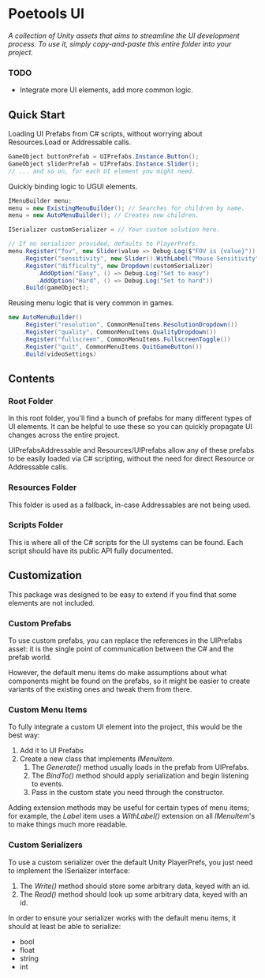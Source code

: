 ﻿# Poetools  UI
_A collection of Unity assets that aims to streamline 
the UI development process. To use it, simply
copy-and-paste this entire folder into your project._

### TODO
- Integrate more UI elements, add more common logic.

## Quick Start

Loading UI Prefabs from C# scripts, without worrying
about Resources.Load or Addressable calls.

```csharp
GameObject buttonPrefab = UIPrefabs.Instance.Button();
GameObject sliderPrefab = UIPrefabs.Instance.Slider();
// ... and so on, for each UI element you might need.
```

Quickly binding logic to UGUI elements.

```csharp
IMenuBuilder menu;
menu = new ExistingMenuBuilder(); // Searches for children by name.
menu = new AutoMenuBuilder(); // Creates new children.

ISerializer customSerializer = // Your custom solution here.

// If no serializer provided, defaults to PlayerPrefs.
menu.Register("fov", new Slider(value => Debug.Log($"FOV is {value}"))
    .Register("sensitivity", new Slider().WithLabel("Mouse Sensitivity"))
    .Register("difficulty", new Dropdown(customSerializer)
        .AddOption("Easy", () => Debug.Log("Set to easy")
        .AddOption("Hard", () => Debug.Log("Set to hard"))
    .Build(gameObject);
```

Reusing menu logic that is very common in games.

```csharp
new AutoMenuBuilder()
    .Register("resolution", CommonMenuItems.ResolutionDropdown())
    .Register("quality", CommonMenuItems.QualityDropdown())
    .Register("fullscreen", CommonMenuItems.FullscreenToggle())
    .Register("quit", CommonMenuItems.QuitGameButton())
    .Build(videoSettings)
```


## Contents 

### Root Folder
In this root folder, you'll find a bunch of prefabs
for many different types of UI elements. It can be 
helpful to use these so you can quickly propagate
UI changes across the entire project.

UIPrefabsAddressable and Resources/UIPrefabs
allow any of these prefabs to be easily loaded via C#
scripting, without the need for direct Resource or
Addressable calls.

### Resources Folder
This folder is used as a fallback, in-case Addressables 
are not being used.

### Scripts Folder
This is where all of the C# scripts for the UI systems
can be found. Each script should have its public API
fully documented. 

## Customization
This package was designed to be easy to extend if you
find that some elements are not included. 

### Custom Prefabs
To use custom prefabs, you can replace the references
in the UIPrefabs asset: it is the single point of
communication between the C# and the prefab world.

However, the default menu items do make assumptions
about what components might be found on the prefabs,
so it might be easier to create variants of the existing
ones and tweak them from there. 

### Custom Menu Items
To fully integrate a custom UI element into the project, 
this would be the best way:

1) Add it to UI Prefabs
2) Create a new class that implements _IMenuItem_.
   1) The _Generate()_ method usually loads in the prefab
from UIPrefabs.
   2) The _BindTo()_ method should apply serialization and
begin listening to events.
   3) Pass in the custom state you need through the 
constructor.

Adding extension methods may be useful for certain types
of menu items; for example, the _Label_ item uses a
_WithLabel()_ extension on all _IMenuItem_'s to make
things much more readable.

### Custom Serializers
To use a custom serializer over the default Unity
PlayerPrefs, you just need to implement the ISerializer
interface:

1) The _Write()_ method should store some arbitrary data,
keyed with an id.
2) The _Read()_ method should look up some arbitrary data,
keyed with an id.

In order to ensure your serializer works with the default
menu items, it should at least be able to serialize:
- bool
- float
- string
- int
